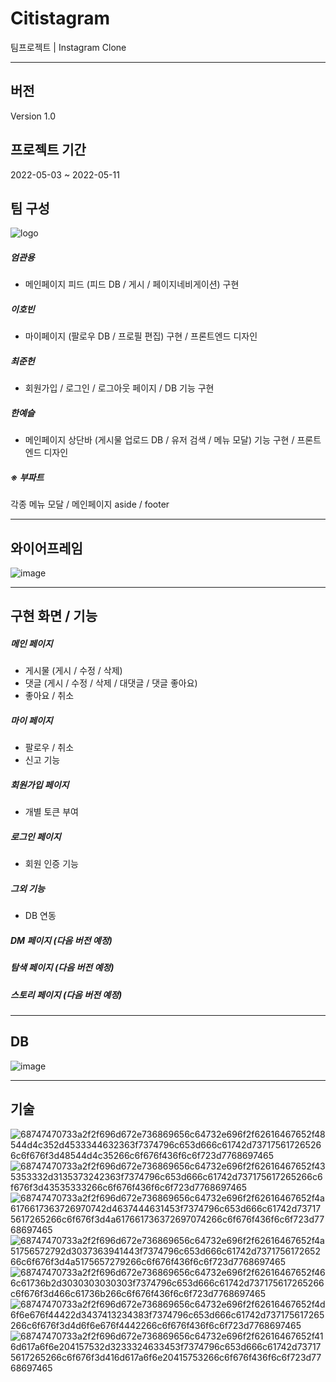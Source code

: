 # Citistagram
팀프로젝트 | Instagram Clone

---

## 버전

Version 1.0

## 프로젝트 기간
2022-05-03 ~ 2022-05-11

## 팀 구성
![logo](https://user-images.githubusercontent.com/100769423/166461555-96cbf85d-0dff-4157-ba08-c231ef589345.png)


##### 엄관용
* 메인페이지 피드 (피드 DB / 게시 / 페이지네비게이션) 구현

##### 이호빈
* 마이페이지 (팔로우 DB / 프로필 편집) 구현 / 프론트엔드 디자인

##### 최준헌
* 회원가입 / 로그인 / 로그아웃 페이지 / DB 기능 구현 

##### 한예슬
* 메인페이지 상단바 (게시물 업로드 DB / 유저 검색 / 메뉴 모달) 기능 구현 / 프론트엔드 디자인

##### ※ 부파트
각종 메뉴 모달 /
메인페이지 aside /
footer

---
## 와이어프레임

![image](https://user-images.githubusercontent.com/100769423/166467004-2835fed3-d5cd-4f46-b472-4c3222956d41.png)


---

## 구현 화면 / 기능
##### 메인 페이지
  * 게시물 (게시 / 수정 / 삭제)
  * 댓글 (게시 / 수정 / 삭제 / 대댓글 / 댓글 좋아요)
  * 좋아요 / 취소
##### 마이 페이지
  * 팔로우 / 취소
  * 신고 기능
##### 회원가입 페이지
  * 개별 토큰 부여
##### 로그인 페이지
  * 회원 인증 기능
##### 그외 기능
  * DB 연동

##### DM 페이지 (다음 버전 예정)
##### 탐색 페이지 (다음 버전 예정)
##### 스토리 페이지 (다음 버전 예정)

---

## DB
![image](https://user-images.githubusercontent.com/100769423/167077920-e6ff091a-7b7d-4ce8-b167-aa81824fa37d.png)

---

## 기술
![68747470733a2f2f696d672e736869656c64732e696f2f62616467652f48544d4c352d4533344632363f7374796c653d666c61742d737175617265266c6f676f3d48544d4c35266c6f676f436f6c6f723d7768697465](https://user-images.githubusercontent.com/100769423/166452723-565e4f8e-8ed5-40c7-b41e-e71a7fd636cf.svg)
![68747470733a2f2f696d672e736869656c64732e696f2f62616467652f435353332d3135373242363f7374796c653d666c61742d737175617265266c6f676f3d43535333266c6f676f436f6c6f723d7768697465](https://user-images.githubusercontent.com/100769423/166452778-6bf21e33-989f-4759-93ef-dbb0862fffee.svg)
![68747470733a2f2f696d672e736869656c64732e696f2f62616467652f4a6176617363726970742d4637444631453f7374796c653d666c61742d737175617265266c6f676f3d4a617661736372697074266c6f676f436f6c6f723d7768697465](https://user-images.githubusercontent.com/100769423/166452783-bb2e89d4-fb58-48fe-86c5-d639d495602f.svg)
![68747470733a2f2f696d672e736869656c64732e696f2f62616467652f4a51756572792d3037363941443f7374796c653d666c61742d737175617265266c6f676f3d4a5175657279266c6f676f436f6c6f723d7768697465](https://user-images.githubusercontent.com/100769423/166452788-1665e841-a475-4170-97b8-374d2f88f1d3.svg)
![68747470733a2f2f696d672e736869656c64732e696f2f62616467652f466c61736b2d3030303030303f7374796c653d666c61742d737175617265266c6f676f3d466c61736b266c6f676f436f6c6f723d7768697465](https://user-images.githubusercontent.com/100769423/166452818-ab80154e-ed6e-421b-97b9-feccb48dbff7.svg)
![68747470733a2f2f696d672e736869656c64732e696f2f62616467652f4d6f6e676f44422d3437413234383f7374796c653d666c61742d737175617265266c6f676f3d4d6f6e676f4442266c6f676f436f6c6f723d7768697465](https://user-images.githubusercontent.com/100769423/166452826-c3351d4e-167c-4a76-b308-86addc8ca5b8.svg)
![68747470733a2f2f696d672e736869656c64732e696f2f62616467652f416d617a6f6e204157532d3233324633453f7374796c653d666c61742d737175617265266c6f676f3d416d617a6f6e20415753266c6f676f436f6c6f723d7768697465](https://user-images.githubusercontent.com/100769423/166452833-ebd8d65a-adcc-44c0-9ced-45d1856df862.svg)



